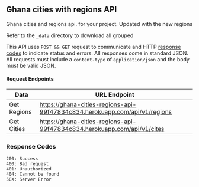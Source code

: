 ## Ghana cities with regions API
Ghana cities and regions api. for your project. 
Updated with the new regions


Refer to the `_data` directory to download all grouped


This API uses `POST && GET` request to communicate and HTTP [response codes](https://en.wikipedia.org/wiki/List_of_HTTP_status_codes) to indicate status and errors. All responses come in standard JSON. All requests must include a `content-type` of `application/json` and the body must be valid JSON.

 #### Request Endpoints

| Data        | URL Endpoint                                          |
|-------------|-------------------------------------------------------|
| Get Regions  | https://ghana-cities-regions-api-99f47834c834.herokuapp.com/api/v1/regions  |
| Get Cities | https://ghana-cities-regions-api-99f47834c834.herokuapp.com/api/v1/cites |



### Response Codes
```
200: Success
400: Bad request
401: Unauthorized
404: Cannot be found
50X: Server Error
```
